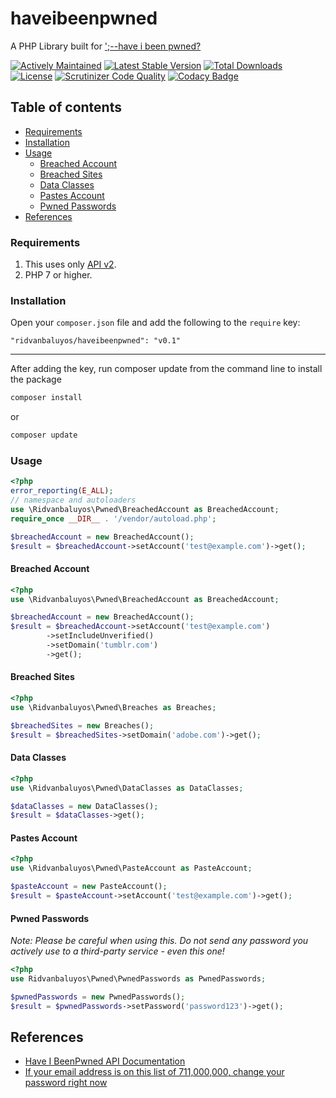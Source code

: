 # haveibeenpwned
A PHP Library built for [';--have i been pwned?](https://haveibeenpwned.com) 

[![Actively Maintained](https://maintained.tech/badge.svg)](https://maintained.tech/)
[![Latest Stable Version](https://poser.pugx.org/ridvanbaluyos/haveibeenpwned/v/stable)](https://packagist.org/packages/ridvanbaluyos/haveibeenpwned) [![Total Downloads](https://poser.pugx.org/ridvanbaluyos/haveibeenpwned/downloads)](https://packagist.org/packages/ridvanbaluyos/haveibeenpwned) [![License](https://poser.pugx.org/ridvanbaluyos/haveibeenpwned/license)](https://packagist.org/packages/ridvanbaluyos/haveibeenpwned) [![Scrutinizer Code Quality](https://scrutinizer-ci.com/g/ridvanbaluyos/haveibeenpwned/badges/quality-score.png?b=master)](https://scrutinizer-ci.com/g/ridvanbaluyos/haveibeenpwned/?branch=master) [![Codacy Badge](https://api.codacy.com/project/badge/Grade/4fe970650caa4e0fad6ef651ff289a55)](https://www.codacy.com/app/ridvanbaluyos/haveibeenpwned?utm_source=github.com&amp;utm_medium=referral&amp;utm_content=ridvanbaluyos/haveibeenpwned&amp;utm_campaign=Badge_Grade)

## Table of contents ##
- [Requirements](#requirements)
- [Installation](#installation)
- [Usage](#usage)
    - [Breached Account](#breached-account)
    - [Breached Sites](#breached-sites)
    - [Data Classes](#data-classes)
    - [Pastes Account](#pastes-account)
    - [Pwned Passwords](#chaining-options)
- [References](#references)

### Requirements ###
1. This uses only [API v2](https://haveibeenpwned.com/API/v2).
2. PHP 7 or higher.

### Installation ###
Open your `composer.json` file and add the following to the `require` key:

    "ridvanbaluyos/haveibeenpwned": "v0.1"

---

After adding the key, run composer update from the command line to install the package

```bash
composer install
```

or

```bash
composer update
```

### Usage ##
```php
<?php
error_reporting(E_ALL);
// namespace and autoloaders
use \Ridvanbaluyos\Pwned\BreachedAccount as BreachedAccount;
require_once __DIR__ . '/vendor/autoload.php';

$breachedAccount = new BreachedAccount();
$result = $breachedAccount->setAccount('test@example.com')->get();
```

#### Breached Account
```php
<?php
use \Ridvanbaluyos\Pwned\BreachedAccount as BreachedAccount;

$breachedAccount = new BreachedAccount();
$result = $breachedAccount->setAccount('test@example.com')
        ->setIncludeUnverified()
        ->setDomain('tumblr.com')
        ->get();
```

#### Breached Sites
```php
<?php
use \Ridvanbaluyos\Pwned\Breaches as Breaches;

$breachedSites = new Breaches();
$result = $breachedSites->setDomain('adobe.com')->get();
```

#### Data Classes
```php
<?php
use \Ridvanbaluyos\Pwned\DataClasses as DataClasses;

$dataClasses = new DataClasses();
$result = $dataClasses->get();
````

#### Pastes Account
```php
<?php
use \Ridvanbaluyos\Pwned\PasteAccount as PasteAccount;

$pasteAccount = new PasteAccount();
$result = $pasteAccount->setAccount('test@example.com')->get();
```

#### Pwned Passwords
*Note: Please be careful when using this. Do not send any password you actively use to a third-party service - even this one!*
```php
<?php
use Ridvanbaluyos\Pwned\PwnedPasswords as PwnedPasswords;

$pwnedPasswords = new PwnedPasswords();
$result = $pwnedPasswords->setPassword('password123')->get();
```

## References
* [Have I BeenPwned API Documentation](https://haveibeenpwned.com/API/v2)
* [If your email address is on this list of 711,000,000, change your password right now](http://metro.co.uk/2017/08/30/is-your-email-address-one-of-711000000-found-on-a-spambot-server-6888834/)
